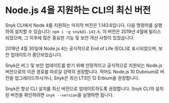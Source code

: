 # Node.js 4을 지원하는 CLI의 최신 버전

Snyk CLI에서 Node 4를 지원하는 마지막 버전은 1.143.6입니다. 다음 명령어를 실행하여 설치할 수 있습니다: `npm i -g snyk@1.143.6`. 이 버전은 2019년 4월에 릴리스되었으며, 그 이후에 많은 중요한 기능 및 보안 개선 사항이 있었습니다.

2018년 4월 30일에 Node.js 4는 공식적으로 End of Life (EOL)로 표시되었으며, 보안 업데이트가 중단되었습니다.

Snyk은 버그 및 보안 업데이트를 받기 위해 안정적이고 공식적으로 지원되는 Node.js 버전으로의 이관 경로를 따르길 강력히 권장합니다. 적어도 Node.js 10 Dubnium로 버전을 업그레이드하시거나, Snyk은 최신 LTS인 12 Erbium을 권장합니다.

Snyk은 항상 CLI 설치를 최신 버전으로 업데이트하도록 권장합니다. Snyk CLI의 설치된 버전을 확인하려면 `snyk --version`을 실행하면 됩니다.